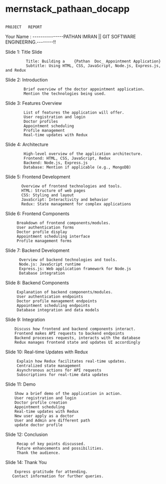 # mernstack_pathaan_docapp

                                                                        PROJECT   REPORT

  Your Name :      ---------------PATHAN IMRAN || GIT SOFTWARE ENGINEERING.--------!!

Slide 1: Title Slide

             Title: Building a    {Pathan  Doc_ Appointment Application}
             Subtitle: Using HTML, CSS, JavaScript, Node.js, Express.js, and Redux



Slide 2: Introduction

            Brief overview of the doctor appointment application.
            Mention the technologies being used.

Slide 3: Features Overview
           
            List of features the application will offer.
            User registration and login
            Doctor profiles
            Appointment scheduling
            Profile management
            Real-time updates with Redux

Slide 4: Architecture


            High-level overview of the application architecture.
            Frontend: HTML, CSS, JavaScript, Redux
            Backend: Node.js, Express.js
            Database: Mention if applicable (e.g., MongoDB)

Slide 5: Frontend Development

           Overview of frontend technologies and tools.
           HTML: Structure of web pages
           CSS: Styling and layout
           JavaScript: Interactivity and behavior
           Redux: State management for complex applications

Slide 6: Frontend Components

         Breakdown of frontend components/modules.
         User authentication forms
         Doctor profile display
         Appointment scheduling interface
         Profile management forms

Slide 7: Backend Development

          Overview of backend technologies and tools.
          Node.js: JavaScript runtime
          Express.js: Web application framework for Node.js
          Database integration

Slide 8: Backend Components

         Explanation of backend components/modules.
         User authentication endpoints
         Doctor profile management endpoints
         Appointment scheduling endpoints
         Database integration and data models

Slide 9: Integration

        Discuss how frontend and backend components interact.
        Frontend makes API requests to backend endpoints
        Backend processes requests, interacts with the database
        Redux manages frontend state and updates UI accordingly

Slide 10: Real-time Updates with Redux

         Explain how Redux facilitates real-time updates.
         Centralized state management
         Asynchronous actions for API requests
         Subscriptions for real-time data updates

Slide 11: Demo

        Show a brief demo of the application in action.
        User registration and login
        Doctor profile creation
        Appointment scheduling
        Real-time updates with Redux
        New user apply as a doctor 
        User and Admin are different path
        update doctor profile
        

Slide 12: Conclusion

         Recap of key points discussed.
         Future enhancements and possibilities.
         Thank the audience.

Slide 14: Thank You

        Express gratitude for attending.
       Contact information for further queries.
